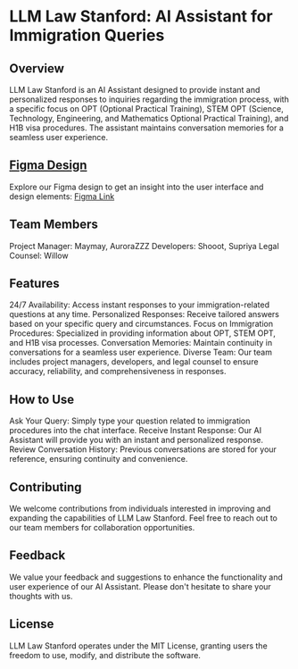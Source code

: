 # LLM Law Stanford: AI Assistant for Immigration Queries

## Overview
LLM Law Stanford is an AI Assistant designed to provide instant and personalized responses to inquiries regarding the immigration process, with a specific focus on OPT (Optional Practical Training), STEM OPT (Science, Technology, Engineering, and Mathematics Optional Practical Training), and H1B visa procedures. The assistant maintains conversation memories for a seamless user experience.

## [Figma Design](https://www.figma.com/file/BxtkDwlJShVgW8m7uV2yCG/AI-Chatbot-(Community)?type=design&node-id=1-6&mode=design&t=MdbJYHO3qnNibBYC-0)
Explore our Figma design to get an insight into the user interface and design elements: [Figma Link](https://www.figma.com/file/BxtkDwlJShVgW8m7uV2yCG/AI-Chatbot-(Community)?type=design&node-id=1-6&mode=design&t=MdbJYHO3qnNibBYC-0)

## Team Members
Project Manager: Maymay, AuroraZZZ
Developers: Shooot, Supriya
Legal Counsel: Willow

## Features
24/7 Availability: Access instant responses to your immigration-related questions at any time.
Personalized Responses: Receive tailored answers based on your specific query and circumstances.
Focus on Immigration Procedures: Specialized in providing information about OPT, STEM OPT, and H1B visa processes.
Conversation Memories: Maintain continuity in conversations for a seamless user experience.
Diverse Team: Our team includes project managers, developers, and legal counsel to ensure accuracy, reliability, and comprehensiveness in responses.

## How to Use
Ask Your Query: Simply type your question related to immigration procedures into the chat interface.
Receive Instant Response: Our AI Assistant will provide you with an instant and personalized response.
Review Conversation History: Previous conversations are stored for your reference, ensuring continuity and convenience.

## Contributing
We welcome contributions from individuals interested in improving and expanding the capabilities of LLM Law Stanford. Feel free to reach out to our team members for collaboration opportunities.

## Feedback
We value your feedback and suggestions to enhance the functionality and user experience of our AI Assistant. Please don't hesitate to share your thoughts with us.

## License
LLM Law Stanford operates under the MIT License, granting users the freedom to use, modify, and distribute the software.
